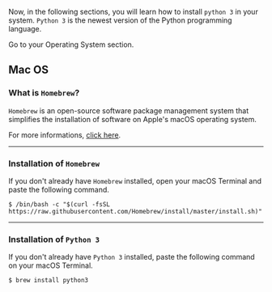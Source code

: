 ﻿Now, in the following sections, you will learn how to install `python 3` in your system. `Python 3` is the newest version of the Python programming language.

Go to your Operating System section.

## Mac OS

### What is `Homebrew`?
`Homebrew` is an open-source software package management system that simplifies the installation of software on Apple's macOS operating system.

For more informations, [click here](https://brew.sh/).

---

### Installation of  `Homebrew`

If you don't already have `Homebrew` installed, open your macOS Terminal and paste the following command.

    $ /bin/bash -c "$(curl -fsSL https://raw.githubusercontent.com/Homebrew/install/master/install.sh)"

---

### Installation of `Python 3`

If you don't already have `Python 3` installed, paste the following command on your macOS Terminal.

    $ brew install python3

